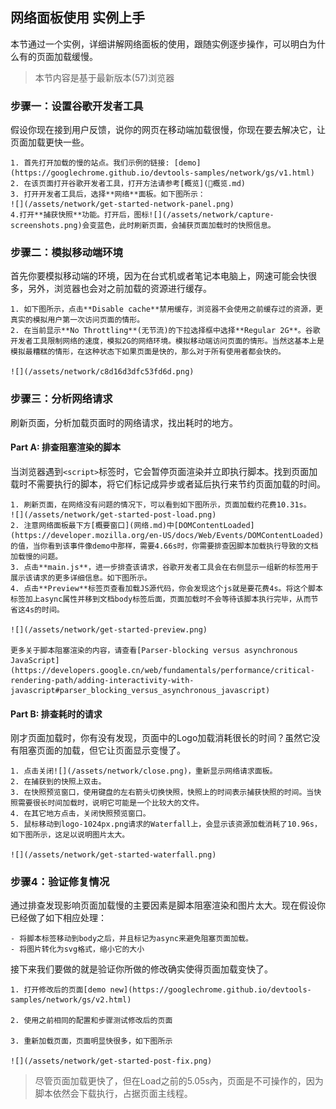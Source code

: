## 网络面板使用 实例上手

本节通过一个实例，详细讲解网络面板的使用，跟随实例逐步操作，可以明白为什么有的页面加载缓慢。

> 本节内容是基于最新版本(57)浏览器

### 步骤一：设置谷歌开发者工具

假设你现在接到用户反馈，说你的网页在移动端加载很慢，你现在要去解决它，让页面加载更快一些。

    1. 首先打开加载的慢的站点。我们示例的链接: [demo](https://googlechrome.github.io/devtools-samples/network/gs/v1.html)
    2. 在该页面打开谷歌开发者工具，打开方法请参考[概览](概览.md)
    3. 打开开发者工具后，选择**网络**面板。如下图所示：
    ![](/assets/network/get-started-network-panel.png)
    4.打开**捕获快照**功能。打开后，图标![](/assets/network/capture-screenshots.png)会变蓝色，此时刷新页面，会捕获页面加载时的快照信息。
    
### 步骤二：模拟移动端环境

首先你要模拟移动端的环境，因为在台式机或者笔记本电脑上，网速可能会快很多，另外，浏览器也会对之前加载的资源进行缓存。

    1. 如下图所示，点击**Disable cache**禁用缓存，浏览器不会使用之前缓存过的资源，更真实的模拟用户第一次访问页面的情形。
    2. 在当前显示**No Throttling**(无节流)的下拉选择框中选择**Regular 2G**。谷歌开发者工具限制网络的速度，模拟2G的网络环境。模拟移动端访问页面的情形。当然这基本上是模拟最糟糕的情形，在这种状态下如果页面是快的，那么对于所有使用者都会快的。
    
    ![](/assets/network/c8d16d3dfc53fd6d.png)
    
### 步骤三：分析网络请求

刷新页面，分析加载页面时的网络请求，找出耗时的地方。

#### Part A: 排查阻塞渲染的脚本

当浏览器遇到```<script>```标签时，它会暂停页面渲染并立即执行脚本。找到页面加载时不需要执行的脚本，将它们标记成异步或者延后执行来节约页面加载的时间。

    1. 刷新页面，在网络没有问题的情况下，可以看到如下图所示，页面加载约花费10.31s。
    ![](/assets/network/get-started-post-load.png)  
    2. 注意网络面板最下方[概要窗口](网络.md)中[DOMContentLoaded](https://developer.mozilla.org/en-US/docs/Web/Events/DOMContentLoaded)的值，当你看到该事件像demo中那样，需要4.66s时，你需要排查因脚本加载执行导致的文档加载慢的问题。
    3. 点击**main.js**，进一步排查该请求，谷歌开发者工具会在右侧显示一组新的标签用于展示该请求的更多详细信息。如下图所示。
    4. 点击**Preview**标签页查看加载JS源代码，你会发现这个js就是要花费4s。将这个脚本标签加上async属性并移到文档body标签后面，页面加载时不会等待该脚本执行完毕，从而节省这4s的时间。
    
    ![](/assets/network/get-started-preview.png)
    
    更多关于脚本阻塞渲染的内容，请查看[Parser-blocking versus asynchronous JavaScript](https://developers.google.cn/web/fundamentals/performance/critical-rendering-path/adding-interactivity-with-javascript#parser_blocking_versus_asynchronous_javascript)
    
#### Part B: 排查耗时的请求

刚才页面加载时，你有没有发现，页面中的Logo加载消耗很长的时间？虽然它没有阻塞页面的加载，但它让页面显示变慢了。
    
    1. 点击关闭![](/assets/network/close.png)，重新显示网络请求面板。
    2. 在捕获到的快照上双击。
    3. 在快照预览窗口，使用键盘的左右箭头切换快照，快照上的时间表示捕获快照的时间。当快照需要很长时间加载时，说明它可能是一个比较大的文件。
    4. 在其它地方点击，关闭快照预览窗口。
    5. 鼠标移动到logo-1024px.png请求的Waterfall上，会显示该资源加载消耗了10.96s，如下图所示，这足以说明图片太大。
    
    ![](/assets/network/get-started-waterfall.png)
    
### 步骤4：验证修复情况

通过排查发现影响页面加载慢的主要因素是脚本阻塞渲染和图片太大。现在假设你已经做了如下相应处理：

    - 将脚本标签移动到body之后，并且标记为async来避免阻塞页面加载。
    - 将图片转化为svg格式，缩小它的大小
    
接下来我们要做的就是验证你所做的修改确实使得页面加载变快了。

    1. 打开修改后的页面[demo new](https://googlechrome.github.io/devtools-samples/network/gs/v2.html)
    
    2. 使用之前相同的配置和步骤测试修改后的页面
    
    3. 重新加载页面，页面明显快很多，如下图所示
    
    ![](/assets/network/get-started-post-fix.png)
    
> 尽管页面加载更快了，但在Load之前的5.05s內，页面是不可操作的，因为脚本依然会下载执行，占据页面主线程。


    
